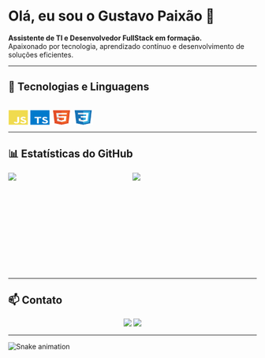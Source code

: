 # Olá, eu sou o Gustavo Paixão 👋  
**Assistente de TI e Desenvolvedor FullStack em formação.**  
Apaixonado por tecnologia, aprendizado contínuo e desenvolvimento de soluções eficientes.

---

## 🚀 Tecnologias e Linguagens

<div style="display: inline-block" align="center"><br>
  <img align="center" alt="JavaScript" height="30" width="40" src="https://raw.githubusercontent.com/devicons/devicon/master/icons/javascript/javascript-plain.svg">
  <img align="center" alt="TypeScript" height="30" width="40" src="https://raw.githubusercontent.com/devicons/devicon/master/icons/typescript/typescript-plain.svg">
  <img align="center" alt="HTML5" height="30" width="40" src="https://raw.githubusercontent.com/devicons/devicon/master/icons/html5/html5-original.svg">
  <img align="center" alt="CSS3" height="30" width="40" src="https://raw.githubusercontent.com/devicons/devicon/master/icons/css3/css3-original.svg">
</div>

---

## 📊 Estatísticas do GitHub

<div style="display: flex; justify-content: space-between; width: 100%; align-items:center;">
  <img height="200em" src="https://github-readme-stats.vercel.app/api/top-langs/?username=gustapaixdev&layout=compact&langs_count=10&theme=dark&custom_title=Tecnologias" style="flex: 1;"/>
  
  <img height="200em" src="https://github-readme-stats.vercel.app/api?username=gustapaixdev&show_icons=true&theme=dark&include_all_commits=true&locale=pt-br&count_private=true" style="flex: 1;"/>
</div>

---

## 📫 Contato

<div align="center"> 
  <a href="mailto:gustadevpaixao@gmail.com"><img src="https://img.shields.io/badge/-Gmail-%23333?style=for-the-badge&logo=gmail&logoColor=white" target="_blank"></a>
  <a href="https://www.linkedin.com/in/gustavo-paixão-b0384520a" target="_blank"><img src="https://img.shields.io/badge/-LinkedIn-%230077B5?style=for-the-badge&logo=linkedin&logoColor=white" target="_blank"></a> 
</div>

---

![Snake animation](https://raw.githubusercontent.com/gustapaixdev/gustapaixdev/main/dist/github-contribution-grid-snake-dark.svg)
